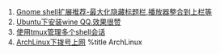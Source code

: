 1. [Gnome shell扩展推荐-最大化隐藏标题栏,播放器整合到上栏等](./posts/4.html)
1. [Ubuntu下安装wine QQ.效果很赞](posts/3.html)
1. [使用tmux管理多个shell会话](posts/2.html)
1. [ArchLinux下拨号上网](posts/index.html)
%title ArchLinux
